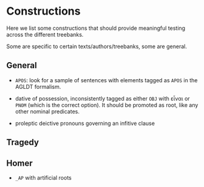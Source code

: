 # Constructions

Here we list some constructions that should provide meaningful testing across 
the different treebanks.

Some are specific to certain texts/authors/treebanks, some are general.

## General

* `APOS`: look for a sample of sentences with elements tagged as `APOS` in the 
AGLDT formalism.

* dative of possession, inconsistently tagged as either `OBJ` with εἶναι or `PNOM` 
(which is the correct option). It should be promoted as root, like any other 
nominal predicates.

* proleptic deictive pronouns governing an infitive clause

## Tragedy

## Homer

* `_AP` with artificial roots
